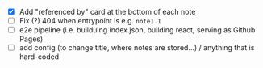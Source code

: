 - [X] Add "referenced by" card at the bottom of each note
- [ ] Fix (?) 404 when entrypoint is e.g. `note1.1`
- [ ] e2e pipeline (i.e. builduing index.json, building react, serving as Github Pages)
- [ ] add config (to change title, where notes are stored...) / anything that is hard-coded
